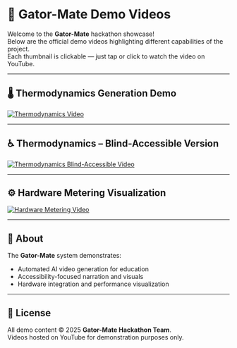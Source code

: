 # 🎥 Gator-Mate Demo Videos

Welcome to the **Gator-Mate** hackathon showcase!  
Below are the official demo videos highlighting different capabilities of the project.  
Each thumbnail is clickable — just tap or click to watch the video on YouTube.

---

## 🌡️ Thermodynamics Generation Demo

[![Thermodynamics Video](https://img.youtube.com/vi/zuUDn7A5M_0/maxresdefault.jpg)](https://www.youtube.com/watch?v=zuUDn7A5M_0 "Thermodynamics Generation Demo")

---

## ♿ Thermodynamics – Blind-Accessible Version

[![Thermodynamics Blind-Accessible Video](https://img.youtube.com/vi/WEuzYl7aTYU/maxresdefault.jpg)](https://www.youtube.com/watch?v=WEuzYl7aTYU "Thermodynamics – Blind-Accessible Version")

---

## ⚙️ Hardware Metering Visualization

[![Hardware Metering Video](https://img.youtube.com/vi/mDN3sKLmQ4E/maxresdefault.jpg)](https://www.youtube.com/watch?v=mDN3sKLmQ4E "Hardware Metering Visualization")

---

## 🧠 About

The **Gator-Mate** system demonstrates:
- Automated AI video generation for education  
- Accessibility-focused narration and visuals  
- Hardware integration and performance visualization  

---

## 📜 License

All demo content © 2025 **Gator-Mate Hackathon Team**.  
Videos hosted on YouTube for demonstration purposes only.
